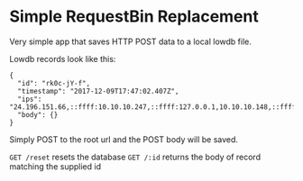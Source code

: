 Simple RequestBin Replacement
=============================

Very simple app that saves HTTP POST data to a local lowdb file.

Lowdb records look like this:
```
{
  "id": "rk0c-jY-f",
  "timestamp": "2017-12-09T17:47:02.407Z",
  "ips": "24.196.151.66,::ffff:10.10.10.247,::ffff:127.0.0.1,10.10.10.148,::ffff:172.17.0.1",
  "body": {}
}
```

Simply POST to the root url and the POST body will be saved.

`GET /reset` resets the database
`GET /:id` returns the body of record matching the supplied id
